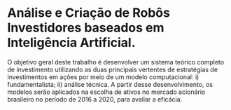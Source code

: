 # Análise e Criação de Robôs Investidores baseados em Inteligência Artificial.
O objetivo geral deste trabalho é desenvolver um sistema teórico completo de investimento utilizando as duas principais vertentes de estratégias de investimentos em ações por meio de um modelo computacional: i) fundamentalista; ii) análise técnica. A partir desse desenvolvimento, os modelos serão aplicados na escolha de ativos no mercado acionário brasileiro no período de 2016 a 2020, para avaliar a eficácia. 
